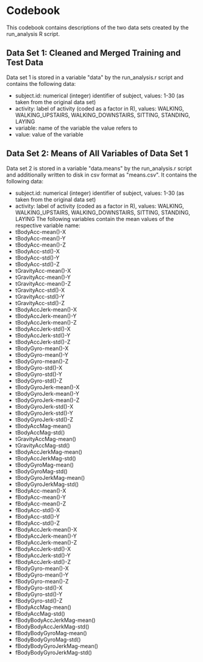 # Codebook
This codebook contains descriptions of the two data sets created by the run_analysis R script.

## Data Set 1: Cleaned and Merged Training and Test Data
Data set 1 is stored in a variable "data" by the run_analysis.r script and contains the following data:
- subject.id: numerical (integer) identifier of subject, values: 1-30 (as taken from the original data set)
- activity: label of activity (coded as a factor in R), values: WALKING, WALKING_UPSTAIRS, WALKING_DOWNSTAIRS, SITTING, STANDING, LAYING
- variable: name of the variable the value refers to
- value: value of the variable

## Data Set 2: Means of All Variables of Data Set 1
Data set 2 is stored in a variable "data.means" by the run_analysis.r script and additionally written to disk in csv format as "means.csv". It contains the following data:
- subject.id: numerical (integer) identifier of subject, values: 1-30 (as taken from the original data set)
- activity: label of activity (coded as a factor in R), values: WALKING, WALKING_UPSTAIRS, WALKING_DOWNSTAIRS, SITTING, STANDING, LAYING
The following variables contain the mean values of the respective variable name:
- tBodyAcc-mean()-X
- tBodyAcc-mean()-Y
- tBodyAcc-mean()-Z
- tBodyAcc-std()-X
- tBodyAcc-std()-Y
- tBodyAcc-std()-Z
- tGravityAcc-mean()-X
- tGravityAcc-mean()-Y
- tGravityAcc-mean()-Z
- tGravityAcc-std()-X
- tGravityAcc-std()-Y
- tGravityAcc-std()-Z
- tBodyAccJerk-mean()-X
- tBodyAccJerk-mean()-Y
- tBodyAccJerk-mean()-Z
- tBodyAccJerk-std()-X
- tBodyAccJerk-std()-Y
- tBodyAccJerk-std()-Z
- tBodyGyro-mean()-X
- tBodyGyro-mean()-Y
- tBodyGyro-mean()-Z
- tBodyGyro-std()-X
- tBodyGyro-std()-Y
- tBodyGyro-std()-Z
- tBodyGyroJerk-mean()-X
- tBodyGyroJerk-mean()-Y
- tBodyGyroJerk-mean()-Z
- tBodyGyroJerk-std()-X
- tBodyGyroJerk-std()-Y
- tBodyGyroJerk-std()-Z
- tBodyAccMag-mean()
- tBodyAccMag-std()
- tGravityAccMag-mean()
- tGravityAccMag-std()
- tBodyAccJerkMag-mean()
- tBodyAccJerkMag-std()
- tBodyGyroMag-mean()
- tBodyGyroMag-std()
- tBodyGyroJerkMag-mean()
- tBodyGyroJerkMag-std()
- fBodyAcc-mean()-X
- fBodyAcc-mean()-Y
- fBodyAcc-mean()-Z
- fBodyAcc-std()-X
- fBodyAcc-std()-Y
- fBodyAcc-std()-Z
- fBodyAccJerk-mean()-X
- fBodyAccJerk-mean()-Y
- fBodyAccJerk-mean()-Z
- fBodyAccJerk-std()-X
- fBodyAccJerk-std()-Y
- fBodyAccJerk-std()-Z
- fBodyGyro-mean()-X
- fBodyGyro-mean()-Y
- fBodyGyro-mean()-Z
- fBodyGyro-std()-X
- fBodyGyro-std()-Y
- fBodyGyro-std()-Z
- fBodyAccMag-mean()
- fBodyAccMag-std()
- fBodyBodyAccJerkMag-mean()
- fBodyBodyAccJerkMag-std()
- fBodyBodyGyroMag-mean()
- fBodyBodyGyroMag-std()
- fBodyBodyGyroJerkMag-mean()
- fBodyBodyGyroJerkMag-std()

